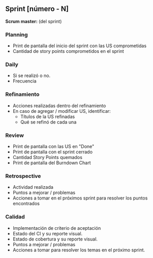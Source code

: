 ## Sprint [número - N]

**Scrum master:** (del sprint)

### Planning

- Print de pantalla del inicio del sprint con las US comprometidas
- Cantidad de story points comprometidos en el sprint

### Daily

- Si se realizó o no.
- Frecuencia

### Refinamiento

- Acciones realizadas dentro del refinamiento
- En caso de agregar / modificar US, identificar:
  - Títulos de la US refinadas
  - Qué se refinó de cada una

### Review

- Print de pantalla con las US en "Done"
- Print de pantalla con el sprint cerrado
- Cantidad Story Points quemados
- Print de pantalla del Burndown Chart

### Retrospective

- Actividad realizada
- Puntos a mejorar / problemas
- Acciones a tomar en el próximos sprint para resolver los puntos encontrados

### Calidad

- Implementación de criterio de aceptación
- Estado del CI y su reporte visual.
- Estado de cobertura y su reporte visual.
- Puntos a mejorar / problemas
- Acciones a tomar para resolver los temas en el próximo sprint.